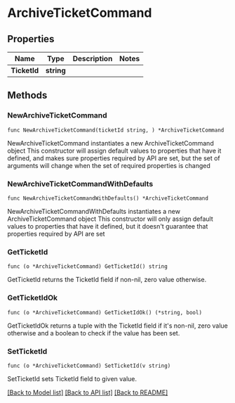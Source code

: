 # ArchiveTicketCommand

## Properties

Name | Type | Description | Notes
------------ | ------------- | ------------- | -------------
**TicketId** | **string** |  | 

## Methods

### NewArchiveTicketCommand

`func NewArchiveTicketCommand(ticketId string, ) *ArchiveTicketCommand`

NewArchiveTicketCommand instantiates a new ArchiveTicketCommand object
This constructor will assign default values to properties that have it defined,
and makes sure properties required by API are set, but the set of arguments
will change when the set of required properties is changed

### NewArchiveTicketCommandWithDefaults

`func NewArchiveTicketCommandWithDefaults() *ArchiveTicketCommand`

NewArchiveTicketCommandWithDefaults instantiates a new ArchiveTicketCommand object
This constructor will only assign default values to properties that have it defined,
but it doesn't guarantee that properties required by API are set

### GetTicketId

`func (o *ArchiveTicketCommand) GetTicketId() string`

GetTicketId returns the TicketId field if non-nil, zero value otherwise.

### GetTicketIdOk

`func (o *ArchiveTicketCommand) GetTicketIdOk() (*string, bool)`

GetTicketIdOk returns a tuple with the TicketId field if it's non-nil, zero value otherwise
and a boolean to check if the value has been set.

### SetTicketId

`func (o *ArchiveTicketCommand) SetTicketId(v string)`

SetTicketId sets TicketId field to given value.



[[Back to Model list]](../README.md#documentation-for-models) [[Back to API list]](../README.md#documentation-for-api-endpoints) [[Back to README]](../README.md)


